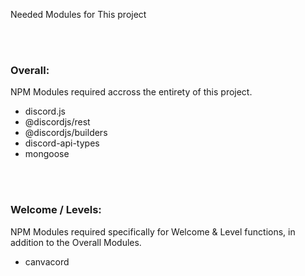 Needed Modules for This project

<br></br>
### Overall: 
NPM Modules required accross the entirety of this project.

 - discord.js
 - @discordjs/rest
 - @discordjs/builders
 - discord-api-types
 - mongoose

<br></br>
### Welcome / Levels: 
NPM Modules required specifically for Welcome & Level functions, in addition to the Overall Modules.
 - canvacord

